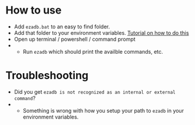 # How to use

* Add `ezadb.bat` to an easy to find folder.
* Add that folder to your environment variables. [Tutorial on how to do this](https://www.autodesk.com/support/technical/article/caas/sfdcarticles/sfdcarticles/Adding-folder-path-to-Windows-PATH-environment-variable.html)
* Open up terminal / powershell / command prompt
* * Run `ezadb` which should print the availble commands, etc.

# Troubleshooting

* Did you get `ezadb is not recognized as an internal or external command`?
* * Something is wrong with how you setup your path to `ezadb` in your environment variables.